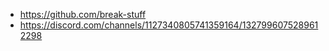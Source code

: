 - https://github.com/break-stuff
- https://discord.com/channels/1127340805741359164/1327996075289612298
